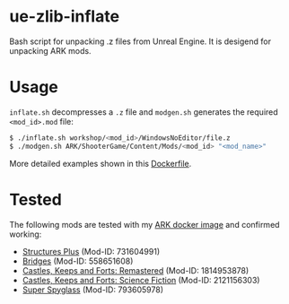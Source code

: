 # ue-zlib-inflate
Bash script for unpacking .z files from Unreal Engine. It is desigend for unpacking ARK mods.

# Usage
`inflate.sh` decompresses a `.z` file and `modgen.sh` generates the required `<mod_id>.mod` file:
```bash
$ ./inflate.sh workshop/<mod_id>/WindowsNoEditor/file.z
$ ./modgen.sh ARK/ShooterGame/Content/Mods/<mod_id> "<mod_name>"
```
More detailed examples shown in this [Dockerfile](https://github.com/Hetsh/docker-ark-modded/blob/master/Dockerfile).

# Tested
The following mods are tested with my [ARK docker image](https://hub.docker.com/r/hetsh/ark-modded) and confirmed working:
* [Structures Plus](https://steamcommunity.com/sharedfiles/filedetails/?id=731604991) (Mod-ID: 731604991)
* [Bridges](https://steamcommunity.com/sharedfiles/filedetails/?id=558651608) (Mod-ID: 558651608)
* [Castles, Keeps and Forts: Remastered](https://steamcommunity.com/sharedfiles/filedetails/?id=1814953878) (Mod-ID: 1814953878)
* [Castles, Keeps and Forts: Science Fiction](https://steamcommunity.com/sharedfiles/filedetails/?id=2121156303) (Mod-ID: 2121156303)
* [Super Spyglass](https://steamcommunity.com/sharedfiles/filedetails/?id=793605978) (Mod-ID: 793605978)
